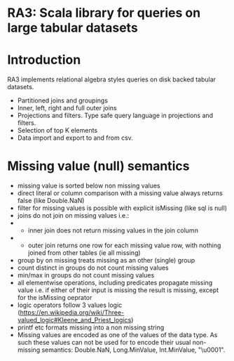 RA3: Scala library for queries on large tabular datasets
========================================================

Introduction
============
RA3 implements relational algebra styles queries on disk backed tabular datasets.

- Partitioned joins and groupings
- Inner, left, right and full outer joins
- Projections and filters. Type safe query language in projections and filters. 
- Selection of top K elements 
- Data import and export to and from csv.


Missing value (null) semantics
==============================
- missing value is sorted below non missing values
- direct literal or column comparison with a missing value always returns false (like Double.NaN)
- filter for missing values is possible with explicit isMissing (like sql is null)
- joins do not join on missing values i.e.: 
- -  inner join does not return missing values in the join column
- - outer join returns one row for each missing value row, with nothing joined from other tables (ie all missing)
- group by on missing treats missing as an other (single) group
- count distinct in groups do not count missing values
- min/max in groups do not count missing values
- all elementwise operations, including predicates propagate missing value i.e. if either of their input is missing the result is missing, except for the isMissing oeprator
- logic operators follow 3 values logic (https://en.wikipedia.org/wiki/Three-valued_logic#Kleene_and_Priest_logics)
- printf etc formats missing into a non missing string
- Missing values are encoded as one of the values of the data type. As such these values can not be used for to encode their usual non-missing semantics: Double.NaN, Long.MinValue, Int.MinValue, "\u0001". 
